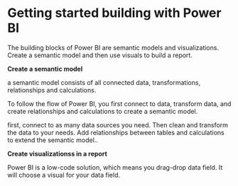 # Getting started building with Power BI

The building blocks of Power BI are  semantic models and visualizations. Create a semantic model and then use visuals to build a report.

**Create a semantic model**

a semantic model consists of all connected data, transformations, relationships and calculations.

To follow the flow of Power BI, you first connect to data, transform data, and create relationships and calculations to create a semantic model.

first, connect to as many data sources you need. Then clean and transform the data to your needs. Add relationships between tables and calculations to extend the semantic model..

**Create visualizationss in a report**

Power BI is a low-code solution, which means you drag-drop data field. It will choose a visual for your data field. 
